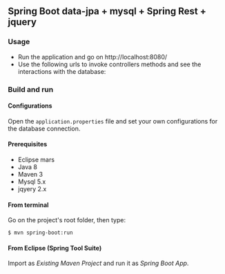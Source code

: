 ## Spring Boot data-jpa + mysql + Spring Rest + jquery


### Usage

- Run the application and go on http://localhost:8080/
- Use the following urls to invoke controllers methods and see the interactions
  with the database:


### Build and run

#### Configurations

Open the `application.properties` file and set your own configurations for the
database connection.

#### Prerequisites
- Eclipse mars
- Java 8
- Maven 3
- Mysql 5.x
- jqyery 2.x

#### From terminal

Go on the project's root folder, then type:

    $ mvn spring-boot:run

#### From Eclipse (Spring Tool Suite)

Import as *Existing Maven Project* and run it as *Spring Boot App*.
